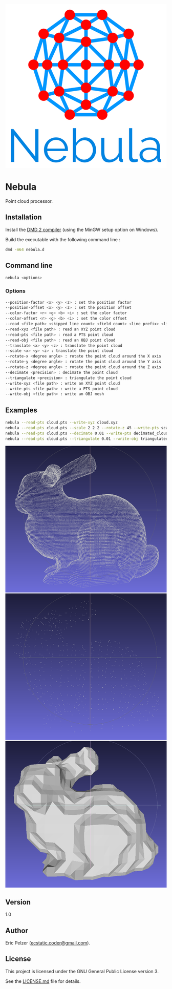 ![](https://github.com/senselogic/NEBULA/blob/master/LOGO/nebula.png)

# Nebula

Point cloud processor.

## Installation

Install the [DMD 2 compiler](https://dlang.org/download.html) (using the MinGW setup option on Windows).

Build the executable with the following command line :

```bash
dmd -m64 nebula.d
```

## Command line

```bash
nebula <options>
```

### Options

```bash
--position-factor <x> <y> <z> : set the position factor
--position-offset <x> <y> <z> : set the position offset
--color-factor <r> <g> <b> <i> : set the color factor
--color-offset <r> <g> <b> <i> : set the color offset
--read <file path> <skipped line count> <field count> <line prefix> <line format> : read a point cloud
--read-xyz <file path> : read an XYZ point cloud
--read-pts <file path> : read a PTS point cloud
--read-obj <file path> : read an OBJ point cloud
--translate <x> <y> <z> : translate the point cloud
--scale <x> <y> <z> : translate the point cloud
--rotate-x <degree angle> : rotate the point cloud around the X axis
--rotate-y <degree angle> : rotate the point cloud around the Y axis
--rotate-z <degree angle> : rotate the point cloud around the Z axis
--decimate <precision> : decimate the point cloud
--triangulate <precision> : triangulate the point cloud
--write-xyz <file path> : write an XYZ point cloud
--write-pts <file path> : write a PTS point cloud
--write-obj <file path> : write an OBJ mesh
```

## Examples

```bash
nebula --read-pts cloud.pts --write-xyz cloud.xyz
nebula --read-pts cloud.pts --scale 2 2 2 --rotate-z 45 --write-pts scaled_cloud.pts
nebula --read-pts cloud.pts --decimate 0.01 --write-pts decimated_cloud.pts
nebula --read-pts cloud.pts --triangulate 0.01 --write-obj triangulated_mesh.obj
```

![](https://github.com/senselogic/NEBULA/blob/master/SCREENSHOT/cloud.png)
![](https://github.com/senselogic/NEBULA/blob/master/SCREENSHOT/decimated_cloud.png)
![](https://github.com/senselogic/NEBULA/blob/master/SCREENSHOT/triangulated_mesh.png)

## Version

1.0

## Author

Eric Pelzer (ecstatic.coder@gmail.com).

## License

This project is licensed under the GNU General Public License version 3.

See the [LICENSE.md](LICENSE.md) file for details.
